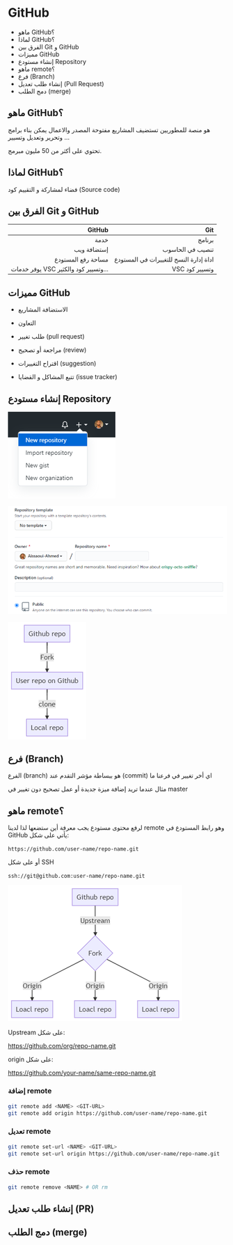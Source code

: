 
# GitHub

- ماهو GitHub؟
- لماذا GitHub؟
- الفرق بين Git و GitHub
- مميزات GitHub
- إنشاء مستودع Repository
- ماهو remote؟
- فرع (Branch)
- إنشاء طلب تعديل (Pull Request)
- دمج الطلب (merge)

## ماهو GitHub؟

هو منصة للمطوريين تستضيف المشاريع مفتوحة المصدر والاعمال يمكن بناء برامج وتحرير وتعديل وتسيير ...

تحتوي على أكثر من 50 مليون مبرمج.

## لماذا GitHub؟

فضاء لمشاركة و التقييم كود  (Source code)  

## الفرق بين Git و GitHub

|                               GitHub |                                    Git |
| -----------------------------------: | -------------------------------------: |
|                                 خدمة |                                 برنامج |
|                          إستضافة ويب |                       تنصيب في الحاسوب |
|                   مساحة رفع المستودع | اداة إدارة النسخ للتغييرات في المستودع |
| يوفر خدمات VSC وتسيير كود والكثير... |                         VSC وتسيير كود |

## مميزات GitHub

- الاستضافة المشاريع

- التعاون

- طلب تغيير (pull request)

- مراجعة أو تصحيح (review)

- اقتراح التغييرات (suggestion)

- تتبع المشاكل و القضايا (issue tracker)

## إنشاء مستودع Repository

![Create repo](./img/create-repo.png)

![img](./img/name-repo.png)

![img](./img/dig-clone.png)

## فرع (Branch)

الفرع (branch) هو ببساطة مؤشر التقدم عند (commit) اي أخر تغيير في فرعنا ما

مثال عندما تريد إضافة ميزة جديدة أو عمل تصحيح دون تغيير في master

## ماهو remote؟

لرفع محتوى مستودع يجب معرفة أين ستضعها لذا لدينا remote وهو رابط المستودع في GitHub يأتي على شكل:

`https://github.com/user-name/repo-name.git`

أو على شكل SSH

`ssh://git@github.com:user-name/repo-name.git`

![repo](./img/Diagram-remote.png)

Upstream على شكل:

<https://github.com/org/repo-name.git>

origin على شكل:

<https://github.com/your-name/same-repo-name.git>

### إضافة remote

```bash
git remote add <NAME> <GIT-URL>
git remote add origin https://github.com/user-name/repo-name.git
```

### تعديل remote

```bash
git remote set-url <NAME> <GIT-URL>
git remote set-url origin https://github.com/user-name/repo-name.git
```

### حذف remote

```bash
git remote remove <NAME> # OR rm
```

## إنشاء طلب تعديل (PR)

## دمج الطلب (merge)
